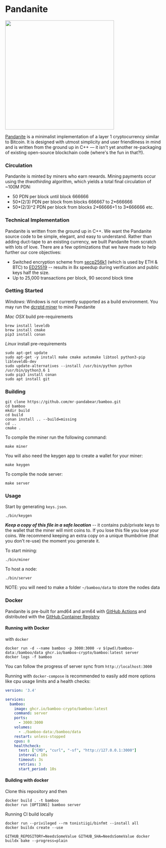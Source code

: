 Pandanite 
====================
<image src="https://github.com/mr-pandabear/bamboo-utils/raw/master/logo.png" width=350/>

[Pandanite](http://www.bamboocrypto.io) is a minimalist implementation of a layer 1 cryptocurrency similar to Bitcoin. It is designed with utmost simplicity and user friendliness in mind and is written from the ground up in C++ — it isn't yet another re-packaging of existing open-source blockchain code (where's the fun in that?!). 

### Circulation
Pandanite is minted by miners who earn rewards. Mining payments occur using the *thwothirding* algorithm, which yields a total final circulation of ~100M PDN:
- 50 PDN per block until block 666666
- 50\*(2/3) PDN per block from blocks 666667 to 2\*666666
- 50\*(2/3)^2 PDN per block from blocks 2\*66666+1 to 3\*666666
etc.

### Technical Implementation
Pandanite is written from the ground up in C++. We want the Pandanite source code to be simple, elegant, and easy to understand. Rather than adding duct-tape to an existing currency, we built Pandanite from scratch with lots of love. There are a few optimizations that we have made to help further our core objectives:
* Switched encryption scheme from [secp256k1](https://github.com/bitcoin-core/secp256k1) (which is used by ETH & BTC) to [ED25519](https://ed25519.cr.yp.to/) -- results in 8x speedup during verification and public keys half the size. 
* Up to 25,000 transactions per block, 90 second block time

### Getting Started
*Windows*: 
Windows is not currently supported as a build environment. You may run the [dcrptd miner](https://github.com/De-Crypted/dcrptd-miner/releases) to mine Pandanite

*Mac OSX* build pre-requirements
```
brew install leveldb
brew install cmake
pip3 install conan
```


*Linux* install pre-requirements
```
sudo apt-get update
sudo apt-get -y install make cmake automake libtool python3-pip libleveldb-dev
sudo update-alternatives --install /usr/bin/python python /usr/bin/python3.6 1
sudo pip3 install conan
sudo apt install git
```

### Building
```
git clone https://github.com/mr-pandabear/bamboo.git
cd bamboo
mkdir build
cd build
conan install .. --build=missing
cd ..
cmake .
```
To compile the miner run the following command:
```
make miner
```
You will also need the keygen app to create a wallet for your miner:
```
make keygen
```

To compile the node server:
```
make server
```

### Usage
Start by generating `keys.json`.

```
./bin/keygen
```
 ***Keep a copy of this file in a safe location*** -- it contains pub/private keys to the wallet that the miner will mint coins to. If you lose this file you lose your coins. We recommend keeping an extra copy on a unique thumbdrive (that you don't re-use) the moment you generate it.


To start mining:
```
./bin/miner
```

To host a node:
```
./bin/server
```
NOTE: you will need to make a folder `~/bamboo/data` to store the nodes data

### Docker

Pandanite is pre-built for amd64 and arm64 with [GitHub Actions](https://github.com/bamboo-crypto/bamboo/actions) and distributed with the [GitHub Container Registry](https://github.com/bamboo-crypto/bamboo/pkgs/container/bamboo)

#### Running with Docker

with `docker`

```shell
docker run -d --name bamboo -p 3000:3000 -v $(pwd)/bamboo-data:/bamboo/data ghcr.io/bamboo-crypto/bamboo:latest server
docker logs -f bamboo
```

You can follow the progress of server sync from `http://localhost:3000`

Running with `docker-compose` is recommended to easily add more options like cpu usage limits and a health checks:

```yaml
version: '3.4'

services:
  bamboo:
    image: ghcr.io/bamboo-crypto/bamboo:latest
    command: server
    ports:
      - 3000:3000
    volumes:
      - ./bamboo-data:/bamboo/data
    restart: unless-stopped
    cpus: 8
    healthcheck:
      test: ["CMD", "curl", "-sf", "http://127.0.0.1:3000"]
      interval: 10s
      timeout: 3s
      retries: 3
      start_period: 10s
```

#### Building with docker

Clone this repository and then

```shell
docker build . -t bamboo
docker run [OPTIONS] bamboo server
```

Running CI build locally
```shell
docker run --privileged --rm tonistiigi/binfmt --install all
docker buildx create --use

GITHUB_REPOSITORY=NeedsSomeValue GITHUB_SHA=NeedsSomeValue docker buildx bake --progress=plain
```
